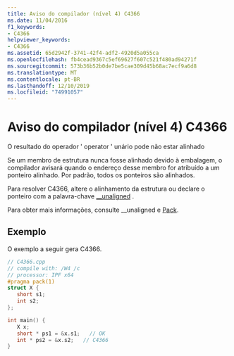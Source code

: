 ```yaml
---
title: Aviso do compilador (nível 4) C4366
ms.date: 11/04/2016
f1_keywords:
- C4366
helpviewer_keywords:
- C4366
ms.assetid: 65d2942f-3741-42f4-adf2-4920d5a055ca
ms.openlocfilehash: fb4cead9367c5ef69627f607c521f480ad94271f
ms.sourcegitcommit: 573b36b52b0de7be5cae309d45b68ac7ecf9a6d8
ms.translationtype: MT
ms.contentlocale: pt-BR
ms.lasthandoff: 12/10/2019
ms.locfileid: "74991057"
---
```

# <a name="compiler-warning-level-4-c4366"></a>Aviso do compilador (nível 4) C4366

O resultado do operador ' operator ' unário pode não estar alinhado

Se um membro de estrutura nunca fosse alinhado devido à embalagem, o compilador avisará quando o endereço desse membro for atribuído a um ponteiro alinhado. Por padrão, todos os ponteiros são alinhados.

Para resolver C4366, altere o alinhamento da estrutura ou declare o ponteiro com a palavra-chave [__unaligned](../../cpp/unaligned.md) .

Para obter mais informações, consulte __unaligned e [Pack](../../preprocessor/pack.md).

## <a name="example"></a>Exemplo

O exemplo a seguir gera C4366.

```cpp
// C4366.cpp
// compile with: /W4 /c
// processor: IPF x64
#pragma pack(1)
struct X {
   short s1;
   int s2;
};

int main() {
   X x;
   short * ps1 = &x.s1;   // OK
   int * ps2 = &x.s2;   // C4366
}
```
